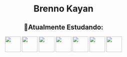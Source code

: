<h1 align = "center">Brenno Kayan</h1>
          <h2 align = "center" >🌱Atualmente Estudando: </h2>
<div align = "center">
<img src="https://cdn.jsdelivr.net/gh/devicons/devicon/icons/css3/css3-original-wordmark.svg" height = "50px" width = "50px"/>
<img src="https://cdn.jsdelivr.net/gh/devicons/devicon/icons/html5/html5-original.svg" height = "50px" width = "50px" />          
<img src="https://cdn.jsdelivr.net/gh/devicons/devicon/icons/javascript/javascript-original.svg" height = "50px" width = "50px"/> 
<img src="https://cdn.jsdelivr.net/gh/devicons/devicon/icons/nodejs/nodejs-original-wordmark.svg" height = "50px" width = "50px"/>
<img src="https://cdn.jsdelivr.net/gh/devicons/devicon/icons/python/python-original-wordmark.svg" height = "50px" width = "50px"/>
<img src="https://cdn.jsdelivr.net/gh/devicons/devicon/icons/react/react-original-wordmark.svg" height = "50px" width = "50px"/>
<img src="https://cdn.jsdelivr.net/gh/devicons/devicon/icons/typescript/typescript-original.svg" height = "50px" width = "50px"/>
          
</div>          
          

<!--
**brennokayan/brennokayan** is a ✨ _special_ ✨ repository because its `README.md` (this file) appears on your GitHub profile.

Here are some ideas to get you started:

- 🔭 I’m currently working on ...
- 🌱 I’m currently learning ...
- 👯 I’m looking to collaborate on ...
- 🤔 I’m looking for help with ...
- 💬 Ask me about ...
- 📫 How to reach me: ...
- 😄 Pronouns: ...
- ⚡ Fun fact: ...
-->
